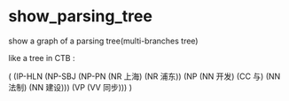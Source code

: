 # show_parsing_tree
show a graph of a parsing tree(multi-branches tree)

like a tree in CTB :

( (IP-HLN (NP-SBJ (NP-PN (NR 上海) (NR 浦东)) (NP (NN 开发) (CC 与) (NN 法制) (NN 建设))) (VP (VV 同步))) )
